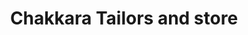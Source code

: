 ---
title: "Chakkara Tailors  and store"
url: /thiruvananthapuram/chakkara-tailors-and-store/
shop: tailor
---
